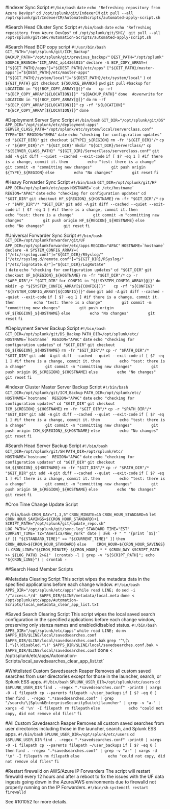 #Indexer Sync Script
`#!/bin/bash`
`date`
`echo "Refreshing repository from Azure DevOps"`
`cd /opt/splunk/git/IndexerCM`
`git pull --all`
`/opt/splunk/git/IndexerCM/AutomatedScripts/automated-apply-script.sh`

#Search Head Cluster Sync Script
`#!/bin/bash`
`date`
`echo "Refreshing repository from Azure DevOps"`
`cd /opt/splunk/git/SHC/ `
`git pull --all`
`/opt/splunk/git/SHC/Automation-Scripts/automated-apply-script.sh`

#Search Head BCP copy script
`#!/usr/bin/bash`
`GIT_PATH="/opt/splunk/git/ICM_Backup"`
`BACKUP_PATH="/opt/splunk/git/previous_backup/"`
`DEST_PATH="/opt/splunk"`
`SOURCE_BRANCH="ICM_APAC_ap1436l015"`
`declare -A BCP_COPY_ARRAY=( `	`["${GIT_PATH}/apps"]="${DEST_PATH}/etc/apps"`
`["${GIT_PATH}/master-apps"]="${DEST_PATH}/etc/master-apps"`			
`["${GIT_PATH}/system/local"]="${DEST_PATH}/etc/system/local"`
`)`
`cd ${GIT_PATH}`
`git checkout ${SOURCE_BRANCH}`
`pwd`
`git pull`
`#backup`
`for LOCATION in "${!BCP_COPY_ARRAY[@]}"`
`do`
`	cp -rf "${BCP_COPY_ARRAY[${LOCATION}]}" "${BACKUP_PATH}"`
`done`
` `
`#overwrite`
`for LOCATION in "${!BCP_COPY_ARRAY[@]}"`
`do`
	`rm -rf "${BCP_COPY_ARRAY[${LOCATION}]}"`
	`cp -rf "${LOCATION}" "${BCP_COPY_ARRAY[${LOCATION}]}"`
`done`

#Deployment Server Sync Script
`#!/bin/bash`
`GIT_DIR="/opt/splunk/git/DS"`
`APP_DIR="/opt/splunk/etc/deployment-apps"`
`SERVER_CLASS_PATH="/opt/splunk/etc/system/local/serverclass.conf"`
`TYPE="DS"`
`REGION="EMEA"`
`date`
`echo "checking for configuration updates"`
`cd "${GIT_DIR}"`
`git checkout ${TYPE}_${REGION}`
`rm -fr "${GIT_DIR}"/*`
`cp -r "${APP_DIR}"/* "${GIT_DIR}"`
`mkdir "${GIT_DIR}/ServerClass/"`
`cp "${SERVER_CLASS_PATH}" "${GIT_DIR}/ServerClass/serverclass.conf"`
`git add -A`
`git diff --quiet --cached --exit-code`
`if [ $? -eq 1 ] #if there is a change, commit it.`
`then`
`        echo "test: there is a change"`
`        git commit -m "committing new changes"`
`        git push origin ${TYPE}_${REGION}`
`else`
`        echo "No changes"`
`        git reset`
`fi`


#Heavy Forwarder Sync Script
`#!/bin/bash`
`GIT_DIR=/opt/splunk/git/HF`
`APP_DIR=/opt/splunk/etc/apps`
``HOSTNAME=`cat /etc/hostname` ``
`REGION="APAC"`
`date`
`echo "checking for configuration updates"`
`cd "$GIT_DIR"`
`git checkout HF_${REGION}_${HOSTNAME}`
`rm -fr "$GIT_DIR"/*`
`cp -r "$APP_DIR"/* "$GIT_DIR"`
`git add -A`
`git diff --cached --quiet --exit-code`
`if [ $? -eq 1 ] #if there is a change, commit it.`
`then`
`        echo "test: there is a change"`
`        git commit -m "committing new changes"`
`        git push origin HF_${REGION}_${HOSTNAME}`
`else`
`        echo "No changes"`
`        git reset`
`fi`

#Universal Forwarder Sync Script
`#!/bin/bash`
`GIT_DIR=/opt/splunkforwarder/git/UF`
`APP_DIR=/opt/splunkforwarder/etc/apps`
`REGION="APAC"`
``HOSTNAME=`hostname` ``
`declare -A SYSTEM_CONFIG_ARRAY=(      ` `["/etc/rsyslog.conf"]="${GIT_DIR}/RSyslog/"`
`["/etc/rsyslog.d/remote.conf"]="${GIT_DIR}/RSyslog/"`                                       `["/etc/logrotate.d/"]="${GIT_DIR}/LogRotate"`
`                        	)`
`date`
`echo "checking for configuration updates"`
`cd "$GIT_DIR"`
`git checkout UF_${REGION}_${HOSTNAME}`
`rm -fr "$GIT_DIR"/*`
`cp -r "$APP_DIR"/* "$GIT_DIR"`
`for CONFIG in "${!SYSTEM_CONFIG_ARRAY[@]}"`
`do`
`	mkdir -p "${SYSTEM_CONFIG_ARRAY[${CONFIG}]}"`
`	cp -rf "${CONFIG}" "${SYSTEM_CONFIG_ARRAY[${CONFIG}]}"`
`done`
`git add -A`
`git diff --cached --quiet --exit-code`
`if [ $? -eq 1 ] #if there is a change, commit it.`
`then`
`        echo "test: there is a change"`
`        git commit -m "committing new changes"`
`        git push origin UF_${REGION}_${HOSTNAME}`
`else`
`        echo "No changes"`
`        git reset`
`fi`


#Deployment Server Backup Script
`#!/bin/bash`
`GIT_DIR=/opt/splunk/git/DS_Backup`
`PATH_DIR=/opt/splunk/etc/`
``HOSTNAME=`hostname` ``
`REGION="APAC"`
`date`
`echo "checking for configuration updates"`
`cd "$GIT_DIR"`
`git checkout DS_${REGION}_${HOSTNAME}`
`rm -fr "$GIT_DIR"/*`
`cp -r "$PATH_DIR"/* "$GIT_DIR"`
`git add -A`
`git diff --cached --quiet --exit-code`
`if [ $? -eq 1 ] #if there is a change, commit it.`
`then`
`        echo "test: there is a change"`
`        git commit -m "committing new changes"`
`        git push origin DS_${REGION}_${HOSTNAME}`
`else`
`        echo "No changes"`
`        git reset`
`fi`

#Indexer Cluster Master Server Backup Script
`#!/bin/bash`
`GIT_DIR=/opt/splunk/git/ICM_Backup`
`PATH_DIR=/opt/splunk/etc/`
``HOSTNAME=`hostname` ``
`REGION="APAC"`
`date`
`echo "checking for configuration updates"`
`cd "$GIT_DIR"`
`git checkout ICM_${REGION}_${HOSTNAME}`
`rm -fr "$GIT_DIR"/*`
`cp -r "$PATH_DIR"/* "$GIT_DIR"`
`git add -A`
`git diff --cached --quiet --exit-code`
`if [ $? -eq 1 ] #if there is a change, commit it.`
`then`
`        echo "test: there is a change"`
`        git commit -m "committing new changes"`
`        git push origin ICM_${REGION}_${HOSTNAME}`
`else`
`        echo "No changes"`
`        git reset`
`fi`

#Search Head Server Backup Script
`#!/bin/bash`
`GIT_DIR=/opt/splunk/git/SH`
`PATH_DIR=/opt/splunk/etc/`
``HOSTNAME=`hostname` ``
`REGION="APAC"`
`date`
`echo "checking for configuration updates"`
`cd "$GIT_DIR"`
`git checkout SH_${REGION}_${HOSTNAME}`
`rm -fr "$GIT_DIR"/*`
`cp -r "$PATH_DIR"/* "$GIT_DIR"`
`git add -A`
`git diff --cached --quiet --exit-code`
`if [ $? -eq 1 ] #if there is a change, commit it.`
`then`
`        echo "test: there is a change"`
`        git commit -m "committing new changes"`
`        git push origin SH_${REGION}_${HOSTNAME}`
`else`
`        echo "No changes"`
`        git reset`
`fi`

#Cron Time Change Update Script

`#!/bin/bash`
`CRON_DAY="1,3,5"`
`CRON_MINUTE=15`
`CRON_HOUR_STANDARD=5`
`let CRON_HOUR_SAVINGS=${CRON_HOUR_STANDARD}+1`
`SCRIPT_PATH="/opt/splunk/git/update_repo.sh"`
`LOG_PATH="/opt/splunk/git/sync.log"`
`STANDARD_TIME="EST"`
``CURRENT_TIME=`TZ="America/New_York" date | awk -F " " '{print `$5}'` ``
`if [[ "${STANDARD_TIME}" == "${CURRENT_TIME}" ]]`
`then `
`	CRON_HOUR=${CRON_HOUR_STANDARD}`
`else `
`	CRON_HOUR=${CRON_HOUR_SAVINGS}`
`fi`
`CRON_LINE="${CRON_MINUTE} ${CRON_HOUR} * * $CRON_DAY $SCRIPT_PATH >> ${LOG_PATH} 2>&1" `
`(crontab -l | grep -v "${SCRIPT_PATH}"; echo "${CRON_LINE}") | crontab - `

##Search Head Member Scripts

#Metadata Clearing Script 
This script wipes the metadata data in the specified applications before each change window. 
`#!/bin/bash`
`APPS_DIR="/opt/splunk/etc/apps"`
`while read LINE; do`
`sed -i '/^access.*/d' $APPS_DIR/$LINE/metadata/local.meta`
`done < /opt/splunk/etc/apps/Automation-Scripts/local_metadata_clear_app_list.txt`

#Saved Search Clearing Script
This script wipes the local saved search configuration in the specified applications before each change window, preserving only stanza names and enabled/disabled status. 
`#!/bin/bash`
`APPS_DIR="/opt/splunk/etc/apps"`
`while read LINE; do`
`mv $APPS_DIR/$LINE/local/savedsearches.conf $APPS_DIR/$LINE/local/savedsearches.conf.bak`
`grep '^\(\[.*\]\|disabled.*\)' $APPS_DIR/$LINE/local/savedsearches.conf.bak > $APPS_DIR/$LINE/local/savedsearches.conf`
done < /opt/splunk/etc/apps/Automation-Scripts/local_savedsearches_clear_app_list.txt`

#Whitelisted Custom Savedsearch Reaper
Removes all custom saved searches from user directories except for those in the launcher, search, or Splunk ESS apps. 
`#!/bin/bash`
`SPLUNK_USER_DIR=/opt/splunk/etc/users`
`cd $SPLUNK_USER_DIR`
`find . -regex ".*savedsearches.conf" -print0 | xargs -0 -I filepath cp --parents filepath ~/user_backups`
`if [ $? -eq 0 ]`
`then`
`find . -regex ".*savedsearches.conf" | grep "/search/\|SplunkEnterpriseSecuritySuite\|launcher" | grep -v "a-" | xargs -d '\n' -I filepath rm filepath`
`else`
`            echo "could not copy, did not remove old files"`
`fi`

#All Custom Savedsearch Reaper
Removes all custom saved searches from user directories including those in the launcher, search, and Splunk ESS apps. 
`#!/bin/bash`
`SPLUNK_USER_DIR=/opt/splunk/etc/users`
`cd $SPLUNK_USER_DIR`
`find . -regex ".*savedsearches.conf" -print0 | xargs -0 -I filepath cp --parents filepath ~/user_backups`
`if [ $? -eq 0 ]`
`then`
`find . -regex ".*savedsearches.conf" | grep -v "a-" | xargs -d '\n' -I filepath rm filepath`
`else`
`            echo "could not copy, did not remove old files"`
`fi`

#Restart firewalld on AWS/Azure IP Forwarders
The script will restart firewalld every 12 hours and after a reboot to fix the issues with the UF data ingests going down in the Azure/AWS environments due to firewalld not properly running on the IP Forwarders. 
`#!/bin/sh`
`systemctl restart firewalld`

See #101052 for more details. 